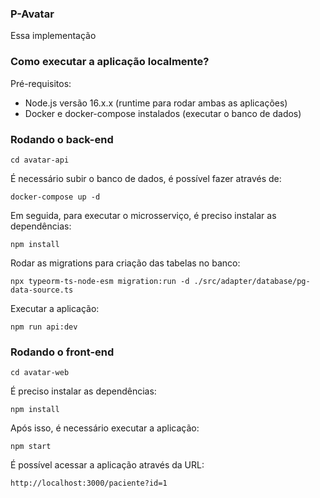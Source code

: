 ### P-Avatar

Essa implementação

### Como executar a aplicação localmente?

Pré-requisitos:

- Node.js versão 16.x.x (runtime para rodar ambas as aplicações)
- Docker e docker-compose instalados (executar o banco de dados)

### Rodando o back-end

```
cd avatar-api
```

É necessário subir o banco de dados, é possível fazer através de:

```
docker-compose up -d
```

Em seguida, para executar o microsserviço, é preciso instalar as dependências:

```
npm install
```

Rodar as migrations para criação das tabelas no banco:

```
npx typeorm-ts-node-esm migration:run -d ./src/adapter/database/pg-data-source.ts
```

Executar a aplicação:

```
npm run api:dev
```

### Rodando o front-end

```
cd avatar-web
```

É preciso instalar as dependências:

```
npm install
```

Após isso, é necessário executar a aplicação:

```
npm start
```

É possível acessar a aplicação através da URL:

```
http://localhost:3000/paciente?id=1
```
